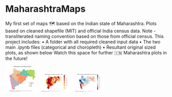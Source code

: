 # MaharashtraMaps
My first set of maps 🗺️ based on the Indian state of Maharashtra.
Plots based on cleaned shapefile (MIT) and official India census data.
Note - transliterated naming convention based on those from official census.
This project includes:
•	A folder with all required cleaned input data
•	The two main .ipynb files (categorical and choropleth)
•	Resultant original sized plots, as shown below
Watch this space for further 🇮🇳 Maharashtra plots in the future!

<p float="left">
  <img src="/nell_maha_div_pop.png" width="100" />
  <img src="/nell_maha_pop1.png" width="100" /> 
  <img src="/nell_maha_pop2.png" width="100" />
</p>
